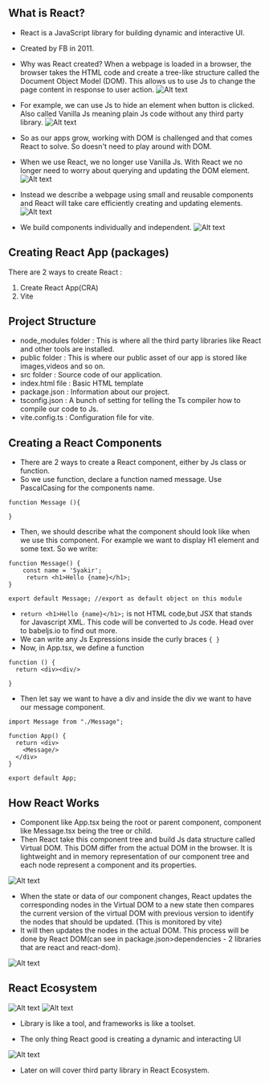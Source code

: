 ## **What is React?**
- React is a JavaScript library for building dynamic and interactive UI.

- Created by FB in 2011.

- Why was React created?
  When a webpage is loaded in a browser, the browser takes the HTML code and create a tree-like structure called the Document Object Model (DOM). This allows us to use Js to change the page content in response to user action.
  ![Alt text](../Images/image-9.png)

- For example, we can use Js to hide an element when button is clicked. Also called Vanilla Js meaning plain Js code without any third party library.
  ![Alt text](../Images/image-1.png)

- So as our apps grow, working with DOM is challenged and that comes React to solve. So doesn't need to play around with DOM.

- When we use React, we no longer use Vanilla Js. With React we no longer need to worry about querying and updating the DOM element.
  ![Alt text](../Images/image-2.png)

- Instead we describe a webpage using small and reusable components and React will take care efficiently creating and updating elements.
  ![Alt text](../Images/image-3.png)

- We build components individually and independent.
  ![Alt text](../Images/image-4.png)

## **Creating React App (packages)**
There are 2 ways to create React :

1. Create React App(CRA)
2. Vite

## **Project Structure**
- node_modules folder : This is where all the third party libraries like React and other tools are installed.
- public folder : This is where our public asset of our app is stored like images,videos and so on.
- src folder : Source code of our application.
- index.html file : Basic HTML template
- package.json : Information about our project.
- tsconfig.json : A bunch of setting for telling the Ts compiler how to compile our code to Js.
- vite.config.ts : Configuration file for vite.

## **Creating a React Components**
- There are 2 ways to create a React component, either by Js class or function.
- So we use function, declare a function named message. Use PascalCasing for the components name.
```
function Message (){

}
```
- Then, we should describe what the component should look like when we use this component. For example we want to display H1 element and some text. So we write:
```
function Message() {
    const name = 'Syakir';
     return <h1>Hello {name}</h1>;
}

export default Message; //export as default object on this module
```
- `return <h1>Hello {name}</h1>;` is not HTML code,but JSX that stands for Javascript XML. This code will be converted to Js code. Head over to babeljs.io to find out more.
- We can write any Js Expressions inside the curly braces `{ }`
- Now, in App.tsx, we define a function
```
function () {
  return <div><div/>
  
}
```
- Then let say we want to have a div and inside the div we want to have our message component.
```
import Message from "./Message";

function App() {
  return <div>
    <Message/>
  </div>
}

export default App;
```

## **How React Works**
- Component like App.tsx being the root or parent component, component like Message.tsx being the tree or child.
- Then React take this component tree and build Js data structure called Virtual DOM. This DOM differ from the actual DOM in the browser. It is lightweight and in memory representation of our component tree and each node represent a component and its properties.

![Alt text](../Images/image-3.png)

- When the state or data of our component changes, React updates the corresponding nodes in the Virtual DOM to a new state then compares the current version of the virtual DOM with previous version to identify the nodes that should be updated. (This is monitored by vite)
- It will then updates the nodes in the actual DOM. This process will be done by React DOM(can see in package.json>dependencies - 2 libraries that are react and react-dom).

![Alt text](../Images/image-4.png)

## **React Ecosystem**

![Alt text](../Images/image-5.png)
![Alt text](../Images/image-6.png)

- Library is like a tool, and frameworks is like a toolset.

- The only thing React good is creating a dynamic and interacting UI

![Alt text](../Images/image-7.png)

- Later on will cover third party library in React Ecosystem.
